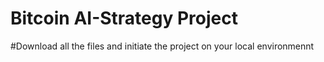 # Bitcoin AI-Strategy Project
#Download all the files and initiate the project on your local environmennt

